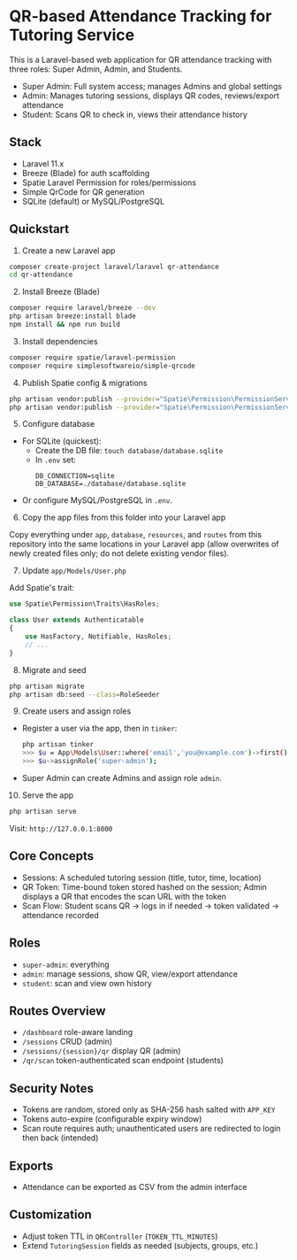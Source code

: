 # QR-based Attendance Tracking for Tutoring Service

This is a Laravel-based web application for QR attendance tracking with three roles: Super Admin, Admin, and Students.

- Super Admin: Full system access; manages Admins and global settings
- Admin: Manages tutoring sessions, displays QR codes, reviews/export attendance
- Student: Scans QR to check in, views their attendance history

## Stack
- Laravel 11.x
- Breeze (Blade) for auth scaffolding
- Spatie Laravel Permission for roles/permissions
- Simple QrCode for QR generation
- SQLite (default) or MySQL/PostgreSQL

## Quickstart

1) Create a new Laravel app

```bash
composer create-project laravel/laravel qr-attendance
cd qr-attendance
```

2) Install Breeze (Blade)

```bash
composer require laravel/breeze --dev
php artisan breeze:install blade
npm install && npm run build
```

3) Install dependencies

```bash
composer require spatie/laravel-permission
composer require simplesoftwareio/simple-qrcode
```

4) Publish Spatie config & migrations

```bash
php artisan vendor:publish --provider="Spatie\Permission\PermissionServiceProvider" --tag="migrations"
php artisan vendor:publish --provider="Spatie\Permission\PermissionServiceProvider" --tag="config"
```

5) Configure database

- For SQLite (quickest):
  - Create the DB file: `touch database/database.sqlite`
  - In `.env` set:
    ```env
    DB_CONNECTION=sqlite
    DB_DATABASE=./database/database.sqlite
    ```
- Or configure MySQL/PostgreSQL in `.env`.

6) Copy the app files from this folder into your Laravel app

Copy everything under `app`, `database`, `resources`, and `routes` from this repository into the same locations in your Laravel app (allow overwrites of newly created files only; do not delete existing vendor files).

7) Update `app/Models/User.php`

Add Spatie's trait:

```php
use Spatie\Permission\Traits\HasRoles;

class User extends Authenticatable
{
    use HasFactory, Notifiable, HasRoles;
    // ...
}
```

8) Migrate and seed

```bash
php artisan migrate
php artisan db:seed --class=RoleSeeder
```

9) Create users and assign roles

- Register a user via the app, then in `tinker`:
  ```bash
  php artisan tinker
  >>> $u = App\Models\User::where('email','you@example.com')->first();
  >>> $u->assignRole('super-admin');
  ```
- Super Admin can create Admins and assign role `admin`.

10) Serve the app

```bash
php artisan serve
```

Visit: `http://127.0.0.1:8000`

## Core Concepts

- Sessions: A scheduled tutoring session (title, tutor, time, location)
- QR Token: Time-bound token stored hashed on the session; Admin displays a QR that encodes the scan URL with the token
- Scan Flow: Student scans QR -> logs in if needed -> token validated -> attendance recorded

## Roles
- `super-admin`: everything
- `admin`: manage sessions, show QR, view/export attendance
- `student`: scan and view own history

## Routes Overview
- `/dashboard` role-aware landing
- `/sessions` CRUD (admin)
- `/sessions/{session}/qr` display QR (admin)
- `/qr/scan` token-authenticated scan endpoint (students)

## Security Notes
- Tokens are random, stored only as SHA-256 hash salted with `APP_KEY`
- Tokens auto-expire (configurable expiry window)
- Scan route requires auth; unauthenticated users are redirected to login then back (intended)

## Exports
- Attendance can be exported as CSV from the admin interface

## Customization
- Adjust token TTL in `QRController` (`TOKEN_TTL_MINUTES`)
- Extend `TutoringSession` fields as needed (subjects, groups, etc.)